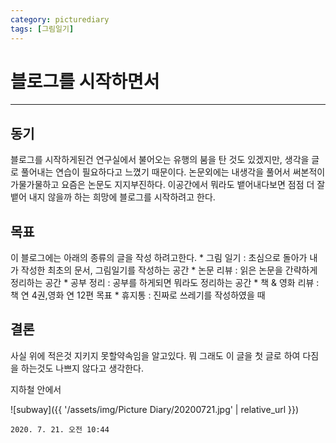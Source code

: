 ```yaml
---
category: picturediary
tags: [그림일기]
---
```


# 블로그를 시작하면서
- - - -
## 동기
블로그를 시작하게된건 연구실에서 불어오는 유행의 붐을 탄 것도 있겠지만, 생각을 글로 풀어내는 연습이 필요하다고 느꼈기 때문이다. 논문외에는 내생각을 풀어서 써본적이 가물가물하고 요즘은 논문도 지지부진하다. 이공간에서 뭐라도 뱉어내다보면 점점 더 잘 뱉어 내지 않을까 하는 희망에 블로그를 시작하려고 한다.

## 목표
이 블로그에는 아래의 종류의 글을 작성 하려고한다.
	* 그림 일기 : 초심으로 돌아가 내가 작성한 최초의 문서, 그림일기를 작성하는 공간
	* 논문 리뷰 : 읽은 논문을 간략하게 정리하는 공간
	* 공부 정리 : 공부를 하게되면 뭐라도 정리하는 공간
	* 책 & 영화 리뷰 : 책 연 4권,영화 연 12편 목표
	* 휴지통 : 진짜로 쓰레기를 작성하였을 때

## 결론
사실 위에 적은것 지키지 못할약속임을 알고있다. 뭐 그래도 이 글을 첫 글로 하여 다짐을 하는것도 나쁘지 않다고 생각한다.

지하철 안에서

![subway]({{ '/assets/img/Picture Diary/20200721.jpg' | relative_url }})

`2020. 7. 21. 오전 10:44`
